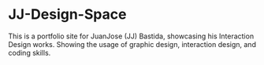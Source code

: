 # JJ-Design-Space

This is a portfolio site for JuanJose (JJ) Bastida, showcasing his Interaction Design works. Showing the usage of graphic design, interaction design, and coding skills.